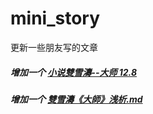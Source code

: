 # mini_story
更新一些朋友写的文章
##### 增加一个 [小说雙雪濤--大师  12.8](https://github.com/huangwei8210/mini_story/blob/main/小说浅析/雙雪濤--大师%20%2012.8%20.docx)
##### 增加一个 [雙雪濤《大師》浅析.md](https://github.com/huangwei8210/mini_story/blob/main/小说浅析/雙雪濤《大師》浅析.md)
